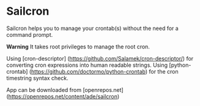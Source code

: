 # Sailcron
Sailcron helps you to manage your crontab(s) without the need for a command prompt.

**Warning**
It takes root privileges to manage the root cron.

Using [cron-descriptor] (https://github.com/Salamek/cron-descriptor/) for converting cron expressions into human readable strings.
Using [python-crontab] (https://github.com/doctormo/python-crontab) for the cron timestring syntax check.

App can be downloaded from [openrepos.net] (https://openrepos.net/content/ade/sailcron)

